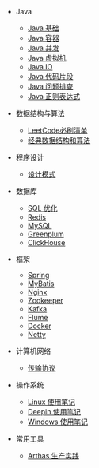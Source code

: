 - Java

    - [Java 基础](java/basics.md)
    - [Java 容器](java/container.md)
    - [Java 并发](java/concurrent.md)
    - [Java 虚拟机](java/jvm.md)
    - [Java IO](java/io.md)
    - [Java 代码片段](java/codeSnippet.md)
    - [Java 问题排查](java/javaQ.md)
    - [Java 正则表达式](java/regex.md)

- 数据结构与算法

    - [LeetCode必刷清单](algorithm/leetCodeList.md)
    - [经典数据结构和算法](algorithm/classical.md)

- 程序设计

    - [设计模式](programming/designPattern.md)

- 数据库

    - [SQL 优化](database/sql.md)
    - [Redis](database/redis.md)
    - [MySQL](database/mysql.md)
    - [Greenplum](database/gp.md)
    - [ClickHouse](database/clickhouse.md)

- 框架

    - [Spring](frame/spring.md)
    - [MyBatis](frame/mybatis.md)
    - [Nginx](frame/nginx.md)
    - [Zookeeper](frame/zookeeper.md)
    - [Kafka](frame/kafka.md)
    - [Flume](frame/flume.md)
    - [Docker](frame/docker.md)
    - [Netty](frame/netty.md)

- 计算机网络

    - [传输协议](network/protocol.md)

- 操作系统

    - [Linux 使用笔记](os/linux.md)
    - [Deepin 使用笔记](os/deepin.md)
    - [Windows 使用笔记](os/windows.md)

- 常用工具

    - [Arthas 生产实践](tools/arthas.md)